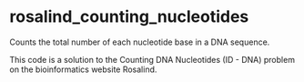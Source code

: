 # rosalind_counting_nucleotides
Counts the total number of each nucleotide base in a DNA sequence.

This code is a solution to the Counting DNA Nucleotides (ID - DNA) problem on the bioinformatics website Rosalind.
